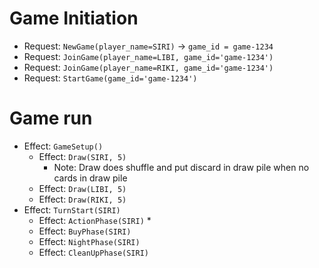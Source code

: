 # Game Initiation
* Request: `NewGame(player_name=SIRI)` -> `game_id = game-1234`
* Request: `JoinGame(player_name=LIBI, game_id='game-1234')`
* Request: `JoinGame(player_name=RIKI, game_id='game-1234')`
* Request: `StartGame(game_id='game-1234')`

# Game run
* Effect: `GameSetup()`
    * Effect: `Draw(SIRI, 5)`
        * Note: Draw does shuffle and put discard in draw pile
                when no cards in draw pile
    * Effect: `Draw(LIBI, 5)`
    * Effect: `Draw(RIKI, 5)`
* Effect: `TurnStart(SIRI)`
    * Effect: `ActionPhase(SIRI)`
      * 
    * Effect: `BuyPhase(SIRI)`
    * Effect: `NightPhase(SIRI)`
    * Effect: `CleanUpPhase(SIRI)`